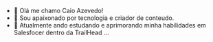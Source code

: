 - 👋 Olá me chamo Caio Azevedo!
- 👀 Sou apaixonado por tecnologia e criador de conteudo.
- 🌱 Atualmente ando estudando e aprimorando minha habilidades em Salesfocer dentro da TrailHead ...

<!---
CaioACL/CaioACL is a ✨ special ✨ repository because its `README.md` (this file) appears on your GitHub profile.
You can click the Preview link to take a look at your changes.
--->
